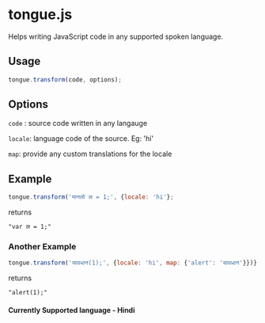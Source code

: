 # tongue.js
Helps writing JavaScript code in any supported spoken language.

## Usage

```js
tongue.transform(code, options);
```

## Options

`code` : source code written in any langauge

`locale`: language code of the source. Eg: 'hi'

`map`: provide any custom translations for the locale


## Example
```js
tongue.transform('मानलो ल = 1;', {locale: 'hi'};
```
returns

```"var ल = 1;"```

### Another Example
```js
tongue.transform('सावधान(1);', {locale: 'hi', map: {'alert': 'सावधान'}})};
```
returns
```
"alert(1);"
```


#### Currently Supported language - Hindi

